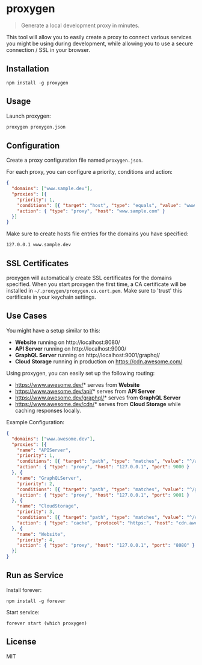# proxygen

> Generate a local development proxy in minutes.

This tool will allow you to easily create a proxy to connect various services you might be using during development, while allowing you to use a secure connection / SSL in your browser.

## Installation

```
npm install -g proxygen
```

## Usage

Launch proxygen:
```bash
proxygen proxygen.json
```

## Configuration

Create a proxy configuration file named `proxygen.json`.

For each proxy, you can configure a priority, conditions and action:
```json
{
  "domains": ["www.sample.dev"],
  "proxies": [{
    "priority": 1,
    "conditions": [{ "target": "host", "type": "equals", "value": "www.sample.dev", "then": "pass" }],
    "action": { "type": "proxy", "host": "www.sample.com" }
  }]
}
```

Make sure to create hosts file entries for the domains you have specified:
```
127.0.0.1 www.sample.dev
```

## SSL Certificates

proxygen will automatically create SSL certificates for the domains specified. When you start proxygen the first time, a CA certificate will be installed in `~/.proxygen/proxygen.ca.cert.pem`. Make sure to 'trust' this certificate in your keychain settings.

## Use Cases

You might have a setup similar to this:

* **Website** running on http://localhost:8080/
* **API Server** running on http://localhost:9000/
* **GraphQL Server** running on http://localhost:9001/graphql/
* **Cloud Storage** running in production on https://cdn.awesome.com/

Using proxygen, you can easily set up the following routing:

* https://www.awesome.dev/* serves from **Website**
* https://www.awesome.dev/api/* serves from **API Server**
* https://www.awesome.dev/graphql/* serves from **GraphQL Server**
* https://www.awesome.dev/cdn/* serves from **Cloud Storage** while caching responses locally.

Example Configuration:

```json
{
  "domains": ["www.awesome.dev"],
  "proxies": [{
    "name": "APIServer",
    "priority": 1,
    "conditions": [{ "target": "path", "type": "matches", "value": "^/api/", "then": "pass" }],
    "action": { "type": "proxy", "host": "127.0.0.1", "port": 9000 }
  }, {
    "name": "GraphQLServer",
    "priority": 2,
    "conditions": [{ "target": "path", "type": "matches", "value": "^/graphql/", "then": "pass" }],
    "action": { "type": "proxy", "host": "127.0.0.1", "port": 9001 }
  }, {
    "name": "CloudStorage",
    "priority": 3,
    "conditions": [{ "target": "path", "type": "matches", "value": "^/cdn/", "then": "pass" }],
    "action": { "type": "cache", "protocol": "https:", "host": "cdn.awesome.com", "root": "/tmp/cdn" }
  }, {
    "name": "Website",
    "priority": 4,
    "action": { "type": "proxy", "host": "127.0.0.1", "port": "8080" }
  }]
}
```

## Run as Service

Install forever:
```
npm install -g forever
```

Start service:
```
forever start (which proxygen)
```

## License

MIT
